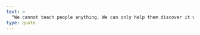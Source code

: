 ```yaml
---
text: >
  "We cannot teach people anything. We can only help them discover it within themselves." - Galileo Galilei
type: quote
---
```

